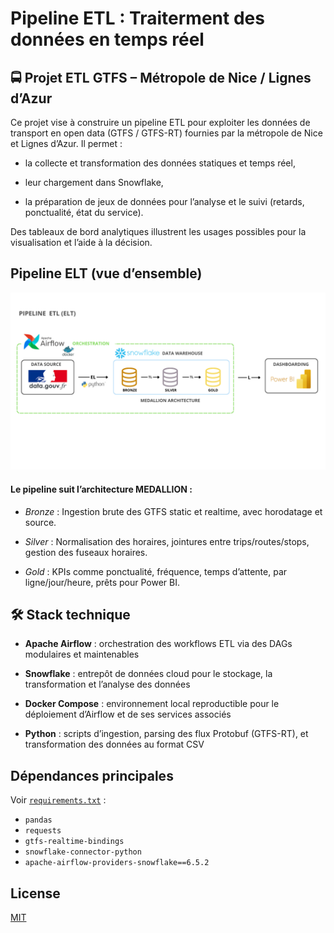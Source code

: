 # Pipeline ETL : Traiterment des données en temps réel

##  🚍 Projet ETL GTFS – Métropole de Nice / Lignes d’Azur

Ce projet vise à construire un pipeline ETL pour exploiter les données de transport en open data (GTFS / GTFS-RT) fournies par la métropole de Nice et Lignes d’Azur. Il permet :

- la collecte et transformation des données statiques et temps réel,

- leur chargement dans Snowflake,

- la préparation de jeux de données pour l’analyse et le suivi (retards, ponctualité, état du service).

Des tableaux de bord analytiques illustrent les usages possibles pour la visualisation et l’aide à la décision.

## Pipeline ELT (vue d’ensemble)

![ELT](https://github.com/IZAK-M/AIRFLOW-SNOWFLAK-POWER-BI/blob/main/images/ELT.png)

#### Le pipeline suit l’architecture MEDALLION :
- *Bronze* : Ingestion brute des GTFS static et realtime, avec horodatage et source.

- *Silver* : Normalisation des horaires, jointures entre trips/routes/stops, gestion des fuseaux horaires.

- *Gold* : KPIs comme ponctualité, fréquence, temps d’attente, par ligne/jour/heure, prêts pour Power BI.

## 🛠️ Stack technique

 - **Apache Airflow** : orchestration des workflows ETL via des DAGs modulaires et maintenables

 - **Snowflake** : entrepôt de données cloud pour le stockage, la transformation et l’analyse des données

 - **Docker Compose** : environnement local reproductible pour le déploiement d’Airflow et de ses services associés

 - **Python** : scripts d’ingestion, parsing des flux Protobuf (GTFS-RT), et transformation des données au format CSV

## Dépendances principales

Voir [`requirements.txt`]() :

* `pandas`
* `requests`
* `gtfs-realtime-bindings`
* `snowflake-connector-python`
* `apache-airflow-providers-snowflake==6.5.2`

## License

[MIT](https://choosealicense.com/licenses/mit/)